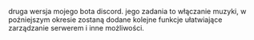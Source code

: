 druga wersja mojego bota discord. jego zadania to włączanie muzyki, w poźniejszym okresie zostaną dodane kolejne funkcje ułatwiające zarządzanie serwerem i inne możliwości.
